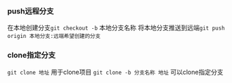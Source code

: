 ### push远程分支
在本地创建分支`git checkout -b` 本地分支名称
将本地分支推送到远端`git push origin 本地分支:远端希望创建的分支`

### clone指定分支
`git clone 地址` 用于clone项目
`git clone -b 分支名称 地址` 可以clone指定分支